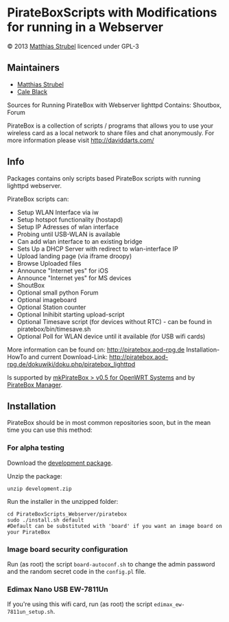 # PirateBoxScripts with Modifications for running in a Webserver
&copy; 2013 [Matthias Strubel](mailto:matthias.strubel@aod-rpg.de) licenced under GPL-3

## Maintainers
* [Matthias Strubel](matthias.strubel@aod-rpg.de)
* [Cale Black](cablack@rams.colostate.edu)

Sources for Running PirateBox with Webserver lighttpd
Contains: Shoutbox, Forum

PirateBox is a collection of scripts / programs that allows you to use your wireless card
as a local network to share files and chat anonymously. For more information please visit
http://daviddarts.com/

## Info
Packages contains only scripts based PirateBox scripts with running lighttpd webserver.

PirateBox scripts can:
* Setup WLAN Interface via iw
* Setup hotspot functionality (hostapd)
* Setup IP Adresses of wlan interface
* Probing until USB-WLAN is available
* Can add wlan interface to an existing bridge
* Sets Up a DHCP Server with redirect to wlan-interface IP
* Upload landing page  (via iframe droopy)
* Browse Uploaded files
* Announce "Internet yes" for iOS
* Announce "Internet yes" for MS devices
* ShoutBox
* Optional small python Forum
* Optional imageboard
* Optional Station counter
* Optional Inihibit starting upload-script
* Optional Timesave script (for devices without RTC)  - can be found in piratebox/bin/timesave.sh
* Optional Poll for WLAN device until it available (for USB wifi cards)

More information can be found on: http://piratebox.aod-rpg.de
Installation-HowTo and current Download-Link: http://piratebox.aod-rpg.de/dokuwiki/doku.php/piratebox_lighttpd

Is supported by [mkPirateBox > v0.5 for OpenWRT Systems](https://github.com/MaStr/mkPirateBox)
and by [PirateBox Manager](https://github.com/TerrorByte/PirateBox-Manager).

## Installation
PirateBox should be in most common repositories soon, but in the mean time you can use this method:

### For alpha testing
Download the [development package](https://github.com/MaStr/PirateBoxScripts_Webserver/archive/development.zip).

Unzip the package:

    unzip development.zip

Run the installer in the unzipped folder:

    cd PirateBoxScripts_Webserver/piratebox
    sudo ./install.sh default
    #Default can be substituted with 'board' if you want an image board on your PirateBox

### Image board security configuration
Run (as root) the script `board-autoconf.sh` to change the admin password and the random secret code in the `config.pl` file.

### Edimax Nano USB EW-7811Un
If you're using this wifi card, run (as root) the script `edimax_ew-7811un_setup.sh`.
